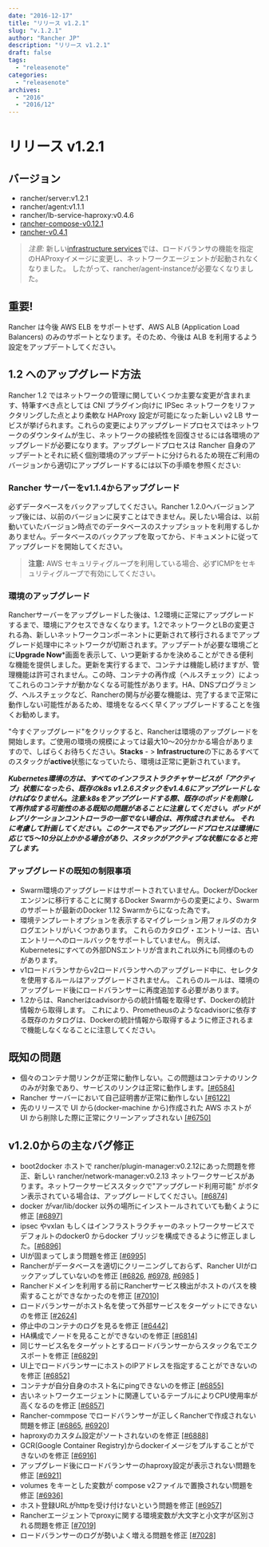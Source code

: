 ```yaml
---
date: "2016-12-17"
title: "リリース v1.2.1"
slug: "v.1.2.1" 
author: "Rancher JP"
description: "リリース v1.2.1"
draft: false
tags:
  - "releasenote"
categories:
  - "releasenote"
archives:
  - "2016"
  - "2016/12"
---
```

# リリース v1.2.1

## バージョン
* rancher/server:v1.2.1
* rancher/agent:v1.1.1
* rancher/lb-service-haproxy:v0.4.6
* [rancher-compose-v0.12.1](https://github.com/rancher/rancher-compose/releases/tag/v0.12.1)
* [rancher-v0.4.1](https://github.com/rancher/cli/releases/tag/v0.4.1)

> *注意:* 新しい[infrastructure services](http://docs.rancher.com/rancher/v1.2/en/rancher-services/)では、ロードバランサの機能を指定のHAProxyイメージに変更し、ネットワークエージェントが起動されなくなりました。 したがって、rancher/agent-instanceが必要なくなりました。

## 重要!
Rancher は今後 AWS ELB をサポートせず、AWS ALB (Application Load Balancers) のみのサポートとなります。そのため、今後は ALB を利用するよう設定をアップデートしてください。

## 1.2 へのアップグレード方法
Rancher 1.2 ではネットワークの管理に関していくつか主要な変更が含まれます、特筆すべき点としては CNI プラグイン向けに IPSec ネットワークをリファクタリングした点とより柔軟な HAProxy 設定が可能になった新しい v2 LB サービスが挙げられます。これらの変更によりアップグレードプロセスではネットワークのダウンタイムが生じ、ネットワークの接続性を回復させるには各環境のアップグレードが必要になります。アップグレードプロセスは Rancher 自身のアップデートとそれに続く個別環境のアップデートに分けられるため現在ご利用のバージョンから適切にアップグレードするには以下の手順を参照ください:

### Rancher サーバーをv1.1.4からアップグレード
必ずデータベースをバックアップしてください。Rancher 1.2.0へバージョンアップ後には、以前のバージョンに戻すことはできません。戻したい場合は、以前動いていたバージョン時点でのデータベースのスナップショットを利用するしかありません。データベースのバックアップを取ってから、ドキュメントに従ってアップグレードを開始してください。

> **注意:** AWS セキュリティグループを利用している場合、必ずICMPをセキュリティグループで有効にしてください。

### 環境のアップグレード
Rancherサーバーをアップグレードした後は、1.2環境に正常にアップグレードするまで、環境にアクセスできなくなります。1.2でネットワークとLBの変更される為、新しいネットワークコンポーネントに更新されて移行されるまでアップグレード処理中にネットワークが切断されます。アップデートが必要な環境ごとに**Upgrade Now***画面を表示して、いつ更新するかを決めることができる便利な機能を提供しました。更新を実行するまで、コンテナは機能し続けますが、管理機能は許可されません。この時、コンテナの再作成（ヘルスチェック）によってこれらのコンテナが動かなくなる可能性があります。HA、DNSプログラミング、ヘルスチェックなど、Rancherの関与が必要な機能は、完了するまで正常に動作しない可能性があるため、環境をなるべく早くアップグレードすることを強くお勧めします。

"今すぐアップグレード"をクリックすると、Rancherは環境のアップグレードを開始します。ご使用の環境の規模によっては最大10～20分かかる場合がありますので、しばらくお待ちください。**Stacks** - > **Infrastructure**の下にあるすべてのスタックが**active**状態になっていたら、環境は正常に更新されています。

*__Kubernetes環境の方は、すべてのインフラストラクチャサービスが「アクティブ」状態になったら、既存のk8s v1.2.6スタックをv1.4.6にアップグレードしなければなりません。注意:k8sをアップグレードする際、既存のポッドを削除して再作成する可能性のある既知の問題があることに注意してください。ポッドがレプリケーションコントローラの一部でない場合は、再作成されません。 それに考慮して計画してください。このケースでもアップグレードプロセスは環境に応じて5～10分以上かかる場合があり、スタックがアクティブな状態になると完了します。__*

### アップグレードの既知の制限事項
* Swarm環境のアップグレードはサポートされていません。DockerがDockerエンジンに移行することに関するDocker Swarmからの変更により、Swarmのサポートが最新のDocker 1.12 Swarmからになった為です。 
* 環境テンプレートオプションを表示するマイグレーション用フォルダのカタログエントリがいくつかあります。 これらのカタログ・エントリーは、古いエントリーへのロールバックをサポートしていません。 例えば、Kubernetesにすべての外部DNSエントリが含まれこれ以外にも同様のものがあります。 
* v1ロードバランサからv2ロードバランサへのアップグレード中に、セレクタを使用するルールはアップグレードされません。 これらのルールは、環境のアップグレード後にロードバランサーに再度追加する必要があります。
* 1.2からは、Rancherはcadvisorからの統計情報を取得せず、Dockerの統計情報から取得します。 これにより、Prometheusのようなcadvisorに依存する既存のカタログは、Dockerの統計情報から取得するように修正されるまで機能しなくなることに注意してください。

## 既知の問題
* 個々のコンテナ間リンクが正常に動作しない。この問題はコンテナのリンクのみが対象であり、サービスのリンクは正常に動作します。[[#6584]](https://github.com/rancher/rancher/issues/6584)
* Rancher サーバーにおいて自己証明書が正常に動作しない [[#6122]](https://github.com/rancher/rancher/issues/6122)
* 先のリリースで UI から(docker-machine から)作成された AWS ホストが UI から削除した際に正常にクリーンアップされない [[#6750]](https://github.com/rancher/rancher/issues/6750)

## v1.2.0からの主なバグ修正
* boot2docker ホストで rancher/plugin-manager:v0.2.12にあった問題を修正、新しい rancher/network-manager:v0.2.13 ネットワークサービスがあります。ネットワークサービススタックで"アップグレード利用可能" がボタン表示されている場合は、アップグレードしてください。[[#6874]](https://github.com/rancher/rancher/issues/6874)
* docker がvar/lib/docker 以外の場所にインストールされていても動くように修正 [[#6897]](https://github.com/rancher/rancher/issues/6897)
* ipsec やvxlan もしくはインフラストラクチャーのネットワークサービスでデフォルトのdocker0 からdocker ブリッジを構成できるように修正しました。[[#6896]](https://github.com/rancher/rancher/issues/6896)
* UIが固まってしまう問題を修正 [[#6995]](https://github.com/rancher/rancher/issues/6995)
* Rancherがデータベースを適切にクリーニングしておらず、Rancher UIがロックアップしていないのを修正 [[#6826](https://github.com/rancher/rancher/issues/6826), [#6978](https://github.com/rancher/rancher/issues/6978), [#6985](https://github.com/rancher/rancher/issues/6985) ]
* Rancherドメインを利用する前にRancherサービス検出がホストのパスを検索することができなかったのを修正 [[#7010]](https://github.com/rancher/rancher/issues/7010)
* ロードバランサーがホスト名を使って外部サービスをターゲットにできないのを修正 [[#2624]](https://github.com/rancher/rancher/issues/2624)
* 停止中のコンテナのログを見るを修正 [[#6442]](https://github.com/rancher/rancher/issues/6442)
* HA構成でノードを見ることができないのを修正 [[#6814]](https://github.com/rancher/rancher/issues/6814)
* 同じサービス名をターゲットとするロードバランサーからスタック名でエクスポートを修正 [[#6829]](https://github.com/rancher/rancher/issues/6829)
* UI上でロードバランサーにホストのIPアドレスを指定することができないのを修正 [[#6852]](https://github.com/rancher/rancher/issues/6852)
* コンテナが自分自身のホスト名にpingできないのを修正 [[#6855]](https://github.com/rancher/rancher/issues/6855)
* 古いネットワークエージェントに関連しているテーブルによりCPU使用率が高くなるのを修正 [[#6857]](https://github.com/rancher/rancher/issues/6857)
* Rancher-commpose でロードバランサーが正しくRancherで作成されない問題を修正 [[#6865](https://github.com/rancher/rancher/issues/6865), [#6920](https://github.com/rancher/rancher/issues/6920)]
* haproxyのカスタム設定がソートされないのを修正 [[#6888]](https://github.com/rancher/rancher/issues/6888)
* GCR(Google Container Registry)からdockerイメージをプルすることができないのを修正 [[#6916]](https://github.com/rancher/rancher/issues/6916)
* アップグレード後にロードバランサーのhaproxy設定が表示されない問題を修正 [[#6921]](https://github.com/rancher/rancher/issues/6921)
* volumes をキーとした変数が compose v2ファイルで置換されない問題を修正 [[#6936]](https://github.com/rancher/rancher/issues/6936)
* ホスト登録URLがhttpを受け付けないという問題を修正 [[#6957]](https://github.com/rancher/rancher/issues/6957)
* Rancherエージェントでproxyに関する環境変数が大文字と小文字が区別される問題を修正  [[#7019]](https://github.com/rancher/rancher/issues/7019)
* ロードバランサーのログが勢いよく増える問題を修正 [[#7028]](https://github.com/rancher/rancher/issues/7028)
